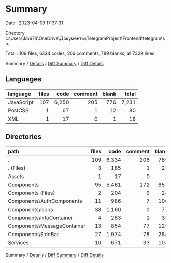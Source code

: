 # Summary

Date : 2023-04-09 17:37:31

Directory c:\\Users\\kb674\\OneDrive\\Документы\\TelegramProject\\Frontend\\telegram\\src

Total : 109 files,  6334 codes, 206 comments, 789 blanks, all 7329 lines

Summary / [Details](details.md) / [Diff Summary](diff.md) / [Diff Details](diff-details.md)

## Languages
| language | files | code | comment | blank | total |
| :--- | ---: | ---: | ---: | ---: | ---: |
| JavaScript | 107 | 6,250 | 205 | 776 | 7,231 |
| PostCSS | 1 | 67 | 1 | 12 | 80 |
| XML | 1 | 17 | 0 | 1 | 18 |

## Directories
| path | files | code | comment | blank | total |
| :--- | ---: | ---: | ---: | ---: | ---: |
| . | 109 | 6,334 | 206 | 789 | 7,329 |
| . (Files) | 3 | 185 | 1 | 27 | 213 |
| Assets | 1 | 17 | 0 | 1 | 18 |
| Components | 95 | 5,461 | 172 | 657 | 6,290 |
| Components (Files) | 2 | 204 | 9 | 24 | 237 |
| Components\\AuthComponents | 11 | 986 | 7 | 106 | 1,099 |
| Components\\Icons | 38 | 1,160 | 0 | 77 | 1,237 |
| Components\\InfoContainer | 4 | 283 | 1 | 33 | 317 |
| Components\\MessageContainer | 13 | 854 | 77 | 129 | 1,060 |
| Components\\SideBar | 27 | 1,974 | 78 | 288 | 2,340 |
| Services | 10 | 671 | 33 | 104 | 808 |

Summary / [Details](details.md) / [Diff Summary](diff.md) / [Diff Details](diff-details.md)
